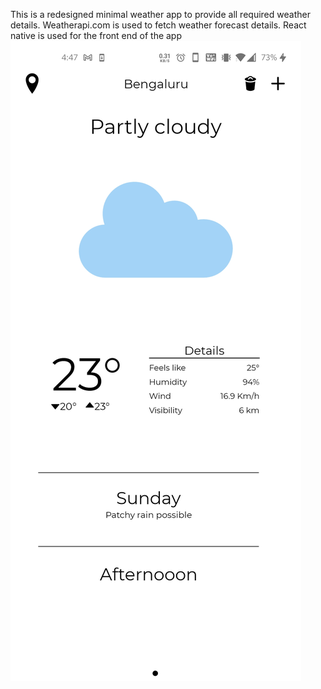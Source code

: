 This is a redesigned minimal weather app to provide all required weather details. Weatherapi.com is used to fetch weather forecast details. React native is used for the front end of the app
![](Images/Screenshot_20201206-164719.jpg)
